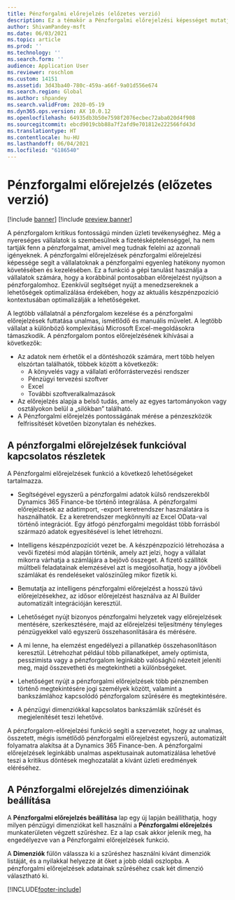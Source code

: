 ```yaml
---
title: Pénzforgalmi előrejelzés (előzetes verzió)
description: Ez a témakör a Pénzforgalmi előrejelzési képességet mutatja be.
author: ShivamPandey-msft
ms.date: 06/03/2021
ms.topic: article
ms.prod: ''
ms.technology: ''
ms.search.form: ''
audience: Application User
ms.reviewer: roschlom
ms.custom: 14151
ms.assetid: 3d43ba40-780c-459a-a66f-9a01d556e674
ms.search.region: Global
ms.author: shpandey
ms.search.validFrom: 2020-05-19
ms.dyn365.ops.version: AX 10.0.12
ms.openlocfilehash: 64935db3b50e7598f2076ecbec72aba020d4f908
ms.sourcegitcommit: ebcd9019cbb88a7f2afd9e701812e222566fd43d
ms.translationtype: HT
ms.contentlocale: hu-HU
ms.lasthandoff: 06/04/2021
ms.locfileid: "6186540"
---
```

# <a name="cash-flow-forecast-preview"></a>Pénzforgalmi előrejelzés (előzetes verzió)

[!include [banner](../includes/banner.md)]
[!include [preview banner](../includes/preview-banner.md)]

A pénzforgalom kritikus fontosságú minden üzleti tevékenységhez. Még a nyereséges vállalatok is szembesülnek a fizetésképtelenséggel, ha nem tartják fenn a pénzforgalmat, amivel meg tudnak felelni az azonnali igényeknek. A pénzforgalmi előrejelzések pénzforgalmi előrejelzési képessége segít a vállalatoknak a pénzforgalmi egyenleg hatékony nyomon követésében és kezelésében. Ez a funkció a gépi tanulást használja a vállalatok számára, hogy a korábbinál pontosabban előrejelzést nyújtson a pénzforgalomhoz. Ezenkívül segítséget nyújt a menedzsereknek a lehetőségek optimalizálása érdekében, hogy az aktuális készpénzpozíció kontextusában optimalizálják a lehetőségeket. 

A legtöbb vállalatnál a pénzforgalom kezelése és a pénzforgalmi előrejelzések futtatása unalmas, ismétlődő és manuális művelet. A legtöbb vállalat a különböző komplexitású Microsoft Excel-megoldásokra támaszkodik. A pénzforgalom pontos előrejelzésének kihívásai a következők:

- Az adatok nem érhetők el a döntéshozók számára, mert több helyen elszórtan találhatók, többek között a következők: 
  - A könyvelés vagy a vállalati erőforrástervezési rendszer
  - Pénzügyi tervezési szoftver
  - Excel
  - További szoftveralkalmazások 
- Az előrejelzés alapja a belső tudás, amely az egyes tartományokon vagy osztályokon belül a „silókban” található.
- A Pénzforgalmi előrejelzés pontosságának mérése a pénzeszközök felfrissítését követően bizonytalan és nehézkes.
    
## <a name="details-of-the-cash-flow-forecasts-capability"></a>A pénzforgalmi előrejelzések funkcióval kapcsolatos részletek
A Pénzforgalmi előrejelzések funkció a következő lehetőségeket tartalmazza. 

- Segítségével egyszerű a pénzforgalmi adatok külső rendszerekből Dynamics 365 Finance-be történő integrálása. A pénzforgalmi előrejelzések az adatimport, -export keretrendszer használatára is használhatók. Ez a keretrendszer megkönnyíti az Excel OData-val történő integrációt. Egy átfogó pénzforgalmi megoldást több forrásból származó adatok egyesítésével is lehet létrehozni. 

- Intelligens készpénzpozíciót vezet be. A készpénzpozíció létrehozása a vevői fizetési mód alapján történik, amely azt jelzi, hogy a vállalat mikorra várhatja a számlájára a bejövő összeget. A fizető szállítók múltbeli feladatainak elemzésével azt is megjósolhatja, hogy a jövőbeli számlákat és rendeléseket valószínűleg mikor fizetik ki. 

- Bemutatja az intelligens pénzforgalmi előrejelzést a hosszú távú előrejelzésekhez, az idősor előrejelzést használva az AI Builder automatizált integrációján keresztül.

- Lehetőséget nyújt bizonyos pénzforgalmi helyzetek vagy előrejelzések mentésére, szerkesztésére, majd az előrejelzési teljesítmény tényleges pénzügyekkel való egyszerű összehasonlítására és mérésére.

- A mi lenne, ha elemzést engedélyezi a pillanatkép összehasonlításon keresztül. Létrehozhat például több pillanatképet, amely optimista, pesszimista vagy a pénzforgalom leginkább valósághű nézeteit jeleníti meg, majd összevetheti és megtekintheti a különbségeket.

- Lehetőséget nyújt a pénzforgalmi előrejelzések több pénznemben történő megtekintésére jogi személyek között, valamint a bankszámlához kapcsolódó pénzforgalom szűrésére és megtekintésére. 

- A pénzügyi dimenziókkal kapcsolatos bankszámlák szűrését és megjelenítését teszi lehetővé.

A pénzforgalom-előrejelzési funkció segíti a szervezetet, hogy az unalmas, összetett, mégis ismétlődő pénzforgalmi előrejelzést egyszerű, automatizált folyamatra alakítsa át a Dynamics 365 Finance-ben. A pénzforgalmi előrejelzések leginkább unalmas aspektusainak automatizálása lehetővé teszi a kritikus döntések meghozatalát a kívánt üzleti eredmények eléréséhez.

## <a name="setting-up-dimensions-for-cash-flow-forecasting"></a>A Pénzforgalmi előrejelzés dimenzióinak beállítása
A **Pénzforgalmi előrejelzés beállítása** lap egy új lapján beállíthatja, hogy milyen pénzügyi dimenziókat kell használni a **Pénzforgalmi előrejelzés** munkaterületen végzett szűréshez. Ez a lap csak akkor jelenik meg, ha engedélyezve van a Pénzforgalmi előrejelzések funkció. 

A **Dimenziók** fülön válassza ki a szűréshez használni kívánt dimenziók listáját, és a nyilakkal helyezze át őket a jobb oldali oszlopba. A pénzforgalmi előrejelzések adatainak szűréséhez csak két dimenzió választható ki. 

[!INCLUDE[footer-include](../../includes/footer-banner.md)]
